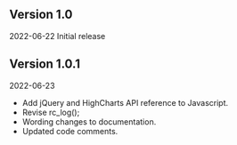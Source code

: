 ## Version 1.0
2022-06-22 Initial release

## Version 1.0.1
2022-06-23
- Add jQuery and HighCharts API reference to Javascript.
- Revise rc_log();
- Wording changes to documentation.
- Updated code comments.

